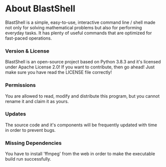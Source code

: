 # **About BlastShell**
 BlastShell is a simple, easy-to-use, interactive command line / shell made not only for solving mathematical problems but also for performing everyday tasks. It has plenty of useful commands that are optimized for fast-paced operations.

### Version & License
 BlastShell is an open-source project based on Python 3.8.3 and it's licensed under Apache License 2.0! If you want to contribute, then go ahead! Just make sure you have read the LICENSE file correctly!

### Permissions
 You are allowed to read, modify and distribute this program, but you cannot rename it and claim it as yours.

### Updates
 The source code and it's components will be frequently updated with time in order to prevent bugs. 

### Missing Dependencies
 You have to install 'ffmpeg' from the web in order to make the executable build run successfully.
